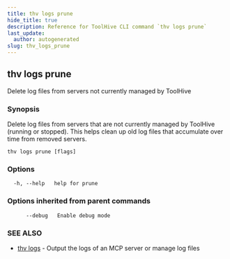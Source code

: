 ```yaml
---
title: thv logs prune
hide_title: true
description: Reference for ToolHive CLI command `thv logs prune`
last_update:
  author: autogenerated
slug: thv_logs_prune
---
```


## thv logs prune

Delete log files from servers not currently managed by ToolHive

### Synopsis

Delete log files from servers that are not currently managed by ToolHive (running or stopped).
This helps clean up old log files that accumulate over time from removed servers.

```
thv logs prune [flags]
```

### Options

```
  -h, --help   help for prune
```

### Options inherited from parent commands

```
      --debug   Enable debug mode
```

### SEE ALSO

* [thv logs](thv_logs.md)	 - Output the logs of an MCP server or manage log files

